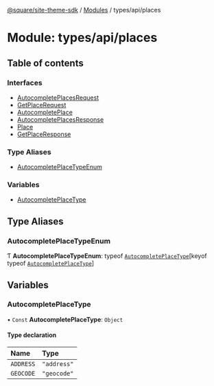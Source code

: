 [@square/site-theme-sdk](../GettingStarted.md) / [Modules](../modules.md) / types/api/places

# Module: types/api/places

## Table of contents

### Interfaces

- [AutocompletePlacesRequest](../interfaces/types_api_places.AutocompletePlacesRequest.md)
- [GetPlaceRequest](../interfaces/types_api_places.GetPlaceRequest.md)
- [AutocompletePlace](../interfaces/types_api_places.AutocompletePlace.md)
- [AutocompletePlacesResponse](../interfaces/types_api_places.AutocompletePlacesResponse.md)
- [Place](../interfaces/types_api_places.Place.md)
- [GetPlaceResponse](../interfaces/types_api_places.GetPlaceResponse.md)

### Type Aliases

- [AutocompletePlaceTypeEnum](types_api_places.md#autocompleteplacetypeenum)

### Variables

- [AutocompletePlaceType](types_api_places.md#autocompleteplacetype)

## Type Aliases

### AutocompletePlaceTypeEnum

Ƭ **AutocompletePlaceTypeEnum**: typeof [`AutocompletePlaceType`](types_api_places.md#autocompleteplacetype)[keyof typeof [`AutocompletePlaceType`](types_api_places.md#autocompleteplacetype)]

## Variables

### AutocompletePlaceType

• `Const` **AutocompletePlaceType**: `Object`

#### Type declaration

| Name | Type |
| :------ | :------ |
| `ADDRESS` | ``"address"`` |
| `GEOCODE` | ``"geocode"`` |

